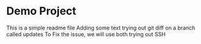 # Demo Project

This is a simple readme file
Adding some text
trying out git diff
on a branch called updates
To Fix the issue, we will use both
trying out SSH
